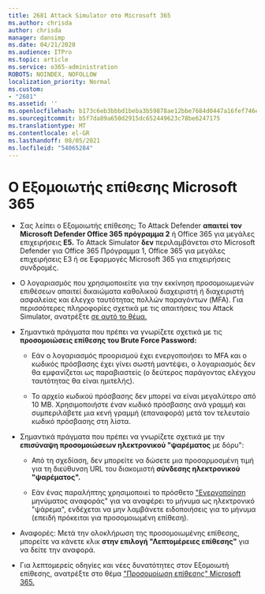 ```yaml
---
title: 2681 Attack Simulator στο Microsoft 365
ms.author: chrisda
author: chrisda
manager: dansimp
ms.date: 04/21/2020
ms.audience: ITPro
ms.topic: article
ms.service: o365-administration
ROBOTS: NOINDEX, NOFOLLOW
localization_priority: Normal
ms.custom:
- "2681"
ms.assetid: ''
ms.openlocfilehash: b173c6eb3bbbd1beba3b59878ae12bbe7684d0447a16fef746e5b97b82349e53
ms.sourcegitcommit: b5f7da89a650d2915dc652449623c78be6247175
ms.translationtype: MT
ms.contentlocale: el-GR
ms.lasthandoff: 08/05/2021
ms.locfileid: "54065284"
---
```

# <a name="attack-simulator-in-microsoft-365"></a>Ο Εξομοιωτής επίθεσης Microsoft 365

- Σας λείπει ο Εξομοιωτής επίθεσης; Το Attack Defender **απαιτεί τον Microsoft Defender Office 365 πρόγραμμα 2** ή Office 365 για μεγάλες επιχειρήσεις **E5.** Το Attack Simulator **δεν** περιλαμβάνεται στο Microsoft Defender για Office 365 Πρόγραμμα 1, Office 365 για μεγάλες επιχειρήσεις E3 ή σε Εφαρμογές Microsoft 365 για επιχειρήσεις συνδρομές.

- Ο λογαριασμός που χρησιμοποιείτε για την εκκίνηση προσομοιωμενών επιθέσεων απαιτεί δικαιώματα καθολικού διαχειριστή ή διαχειριστή ασφαλείας και έλεγχο ταυτότητας πολλών παραγόντων (MFA). Για περισσότερες πληροφορίες σχετικά με τις απαιτήσεις του Attack Simulator, ανατρέξτε [σε αυτό το θέμα.](/microsoft-365/security/office-365-security/attack-simulator)

- Σημαντικά πράγματα που πρέπει να γνωρίζετε σχετικά με τις **προσομοιώσεις επίθεσης του Brute Force Password:**

  - Εάν ο λογαριασμός προορισμού έχει ενεργοποιήσει το MFA και ο κωδικός πρόσβασης έχει γίνει σωστή μαντέψει, ο λογαριασμός δεν θα εμφανίζεται ως παραβιαστείς (ο δεύτερος παράγοντας ελέγχου ταυτότητας θα είναι ημιτελής).

  - Το αρχείο κωδικού πρόσβασης δεν μπορεί να είναι μεγαλύτερο από 10 MB. Χρησιμοποιήστε έναν κωδικό πρόσβασης ανά γραμμή και συμπεριλάβετε μια κενή γραμμή (επαναφορά) μετά τον τελευταίο κωδικό πρόσβασης στη λίστα.

- Σημαντικά πράγματα που πρέπει να γνωρίζετε σχετικά με την **επισύναψη προσομοιώσεων ηλεκτρονικού "ψαρέματος** με δόρυ":

  - Από τη σχεδίαση, δεν μπορείτε να δώσετε μια προσαρμοσμένη τιμή για τη διεύθυνση URL του διακομιστή **σύνδεσης ηλεκτρονικού "ψαρέματος".**

  - Εάν ένας παραλήπτης χρησιμοποιεί το πρόσθετο ["Ενεργοποίηση](/microsoft-365/security/office-365-security/enable-the-report-message-add-in) μηνύματος αναφοράς" για να αναφέρει το μήνυμα ως ηλεκτρονικό "ψάρεμα", ενδέχεται να μην λαμβάνετε ειδοποιήσεις για το μήνυμα (επειδή πρόκειται για προσομοιωμένη επίθεση).

- Αναφορές: Μετά την ολοκλήρωση της προσομοιωμένης επίθεσης, μπορείτε να κάνετε κλικ **στην επιλογή "Λεπτομέρειες επίθεσης"** για να δείτε την αναφορά.

- Για λεπτομερείς οδηγίες και νέες δυνατότητες στον Εξομοιωτή επίθεσης, ανατρέξτε στο θέμα ["Προσομοίωση επίθεσης" Microsoft 365.](/microsoft-365/security/office-365-security/attack-simulator)
